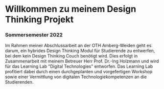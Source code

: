 # Willkommen zu meinem Design Thinking Projekt
### Sommersemester 2022
Im Rahmen meiner Abschlussarbeit an der OTH Amberg-Weiden geht es darum, ein hybrides Design Thinking Modul für Studierende zu entwerfen, bei dem kein Design Thinking Couch benötigt wird.
Dies erfolgt in Zusammenarbeit mit meinem Betreuer Herr Prof. Dr.-Ing Holzmann und wird für das Learning Lab "Digital Technologies" entworfen.
Das Learning Lab profitiert dabei durch einen durchgeplanten und vorgefertigen Workshop sowie einer Vermittlung von digitalen Technologiekompetenzen an die Studierenden.
